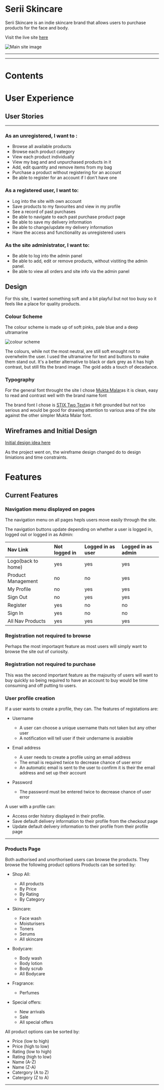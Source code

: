 # Serii Skincare 
Serii Skincare is an indie skincare brand that allows users to purchase products for the face and body.

Visit the live site [here](https://serii-skincare.herokuapp.com/)

![Main site image](docs/readme-header-image.PNG)

---
---
# Contents



# User Experience
## User Stories
---

### As an unregistered, I want to :

+ Browse all available products
+ Browse each product category 
+ View each product individually 
+ View my bag and and unpurchased products in it 
+ Add, edit quantity and remove items from my bag
+ Purchase a product without registering for an account
+ Be able to register for an account if I don't have one

### As a registered user, I want to:

+ Log into the site with own account
+ Save products to my favourites and view in my profile
+ See a record of past purchases
+ Be able to navigate to each past purchase product page
+ Be able to save my delivery information
+ Be able to change/update my delivery information
+ Have the access and functionality as unregistered users

### As the site administrator, I want to:

+ Be able to log into the admin panel
+ Be able to add, edit or remove products, without vistiting the admin panel.
+ Be able to view all orders and site info via the admin panel



## Design

For this site, I wanted something soft and a bit playful but not too busy so it feels like a place for quality products. 


### Colour Scheme
The colour scheme is made up of soft pinks, pale blue and a deep ultramarine 

![colour scheme](docs/colour-scheme.PNG)

The colours, while not the most neutral, are still soft enought not to overwhelm the user.
I used the ultramarine for text and buttons to make them stand out. It's a better alternative to black or dark grey as it has high contrast, but still fits the brand image. 
The gold adds a touch of decadance.


### Typography
For the general font throught the site I chose [Mukta Malar](https://fonts.google.com/specimen/Mukta+Malar?query=mal)as it is clean, easy to read and contrast well with the brand name font

The brand font I chose is [STIX Two Text](https://fonts.google.com/specimen/STIX+Two+Text?query=stix)as it felt grounded but not too serious and would be good for drawing attention to various area of the site against the other simpler Mukta Malar font. 


## Wireframes and Initial Design

[Initial design idea here](docs/MS4-design.pdf)

As the project went on, the wireframe design changed do to design limiations and time constraints. 


# Features
## Current Features
### **Navigation menu displayed on pages**

The navigation menu on all pages hepls users move easily through the site.

The navigation buttons update depending on whether a user is logged in, logged out or logged in as Admin:

| Nav Link              |Not logged in  |Logged in as user|Logged in as admin
|:-------------         |:------------- |:----------------|:------------- |
|Logo(back to home)     |yes            |yes              |yes
|Product Management     |no             |no               |yes
|My Profile             |no             |yes              |yes
|Sign Out               |no             |yes              |yes
|Register               |yes            |no               |no
|Sign In                |yes            |no               |no
|All Nav Products       |yes            |yes              |yes



### **Registration not required to browse**

Perhaps the most importaqnt feature as most users will simply want to browse the site out of curiosity. 


### **Registration not required to purchase**

This was the second important feature as the majourity of users will want to buy quickly so being required to have an account to buy would be time consuming and off putting to users.  

### **User profile creation**

If a user wants to create a profile, they can. The features of registations are:

+ Username
   + A user can choose a unique username thats not taken but any other user
   + A notification will tell user if their undername is avaialble

+ Email address
   + A user needs to create a profile using an email address
   + The email is required twice to decrease chance of user error
   + An automatic email is sent to the user to confirm it is their the email address and set up their account 

+ Password
   + The password must be entered twice to decrease chance of user error 

A user with a profile can:
+ Access order history displayed in their profile.
+ Save default delivery information to their profile from the checkout page
+ Update default delivery information to their profile from their profile page


---

### **Products Page**

Both authorised and unorthorised users can browse the products.
They browse the following product options
Products can be sorted by:

+ Shop All:
   + All products
   + By Price
   + By Rating
   + By Category


+ Skincare:
   + Face wash
   + Moisturisers
   + Toners
   + Serums
   + All skincare


+ Bodycare:
   + Body wash
   + Body lotion
   + Body scrub
   + All Bodycare
+ Fragrance:
   + Perfumes


+ Special offers:
   + New arrivals
   + Sale
   + All special offers

All product options can be sorted by:

   + Price (low to high)
   + Price (high to low)
   + Rating (low to high)
   + Rating (high to low)
   + Name (A-Z)
   + Name (Z-A)
   + Catergory (A to Z)
   + Catergory (Z to A)


---




